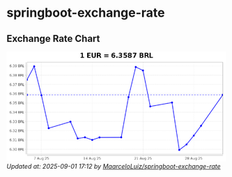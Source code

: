 # springboot-exchange-rate

<!-- EXCHANGE-RATE-START -->
## Exchange Rate Chart

![Exchange Rate Chart](charts/chart.png)*Updated at: 2025-09-01 17:12 by [MaarceloLuiz/springboot-exchange-rate](https://github.com/MaarceloLuiz/springboot-exchange-rate)*


<!-- EXCHANGE-RATE-END -->